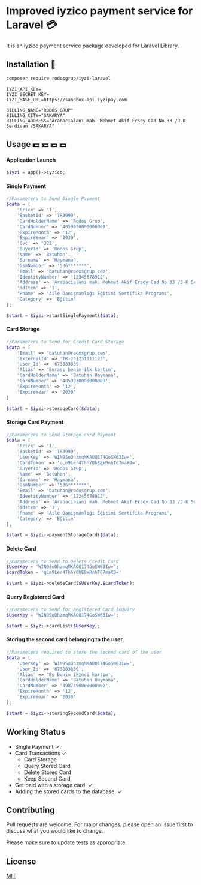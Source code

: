 # Improved iyzico payment service for Laravel 💳

It is an iyzico payment service package developed for Laravel Library.

## Installation 🚀


```bash
composer require rodosgrup/iyzi-laravel
```

```env
IYZI_API_KEY=
IYZI_SECRET_KEY=
IYZI_BASE_URL=https://sandbox-api.iyzipay.com

BILLING_NAME="RODOS GRUP"
BILLING_CITY="SAKARYA"
BILLING_ADDRESS="Arabacıalanı mah. Mehmet Akif Ersoy Cad No 33 /J-K Serdivan /SAKARYA"
```

## Usage 💵 💴 💶 💷
#### Application Launch
```php
$iyzi = app()->iyzico;
```
#### Single Payment
```php
//Parameters to Send Single Payment
$data = [
    'Price' => '1',
    'BasketId' => 'TR3999',
    'CardHolderName' => 'Rodos Grup',
    'CardNumber' => '4059030000000009',
    'ExpireMonth' => '12',
    'ExpireYear' => '2030',
    'Cvc' => '322',
    'BuyerId' => 'Rodos Grup',
    'Name' => 'Batuhan',
    'Surname' => 'Haymana',
    'GsmNumber' => '536*******',
    'Email' => 'batuhan@rodosgrup.com',
    'IdentityNumber' => '12345678912',
    'Address' => 'Arabacıalanı mah. Mehmet Akif Ersoy Cad No 33 /J-K Serdivan /SAKARYA',
    'idItem' => '1',
    'Pname' => 'Aile Danışmanlığı Eğitimi Sertifika Programı',
    'Category' => 'Eğitim'
];

$start = $iyzi->startSinglePayment($data);
```
#### Card Storage
```php
//Parameters to Send for Credit Card Storage
$data = [
    'Email' => 'batuhan@rodosgrup.com',
    'ExternalId' => 'TR-231231111123',
    'User_Id' => '673883839'
    'Alias' => 'Burası benim ilk kartım',
    'CardHolderName' => 'Batuhan Haymana',
    'CardNumber' => '4059030000000009',
    'ExpireMonth' => '12',
    'ExpireYear' => '2030'
]

$start = $iyzi->storageCard($data);
```
#### Storage Card Payment
```php
//Parameters to Send Storage Card Payment
$data = [
    'Price' => '1',
    'BasketId' => 'TR3999',
    'UserKey' => 'WIN9SoDhzmqMKAOQ174GoSW63Iw=',
    'CardToken' => 'qLm9Ler4ThhY0hE8xRnhT67maX0=',
    'BuyerId' => 'Rodos Grup',
    'Name' => 'Batuhan',
    'Surname' => 'Haymana',
    'GsmNumber' => '536*******',
    'Email' => 'batuhan@rodosgrup.com',
    'IdentityNumber' => '12345678912',
    'Address' => 'Arabacıalanı mah. Mehmet Akif Ersoy Cad No 33 /J-K Serdivan /SAKARYA',
    'idItem' => '1',
    'Pname' => 'Aile Danışmanlığı Eğitimi Sertifika Programı',
    'Category' => 'Eğitim'
];

$start = $iyzi->paymentStorageCard($data);
```
#### Delete Card
```php
//Parameters to Send to Delete Credit Card
$UserKey = 'WIN9SoDhzmqMKAOQ174GoSW63Iw=';
$cardToken = 'qLm9Ler4ThhY0hE8xRnhT67maX0='

$start = $iyzi->deleteCard($UserKey,$cardToken);
```
#### Query Registered Card
```php
//Parameters to Send for Registered Card Inquiry
$UserKey = 'WIN9SoDhzmqMKAOQ174GoSW63Iw=';

$start = $iyzi->cardList($UserKey);
```
#### Storing the second card belonging to the user
```php
//Parameters required to store the second card of the user
$data = [
    'UserKey' => 'WIN9SoDhzmqMKAOQ174GoSW63Iw=',
    'User_Id' => '673883839',
    'Alias' => 'Bu benim ikinci kartım',
    'CardHolderName' => 'Batuhan Haymana',
    'CardNumber' => '4987490000000002',
    'ExpireMonth' => '12',
    'ExpireYear' => '2030'
];

$start = $iyzi->storingSecondCard($data);
```
## Working Status
* Single Payment ✓
* Card Transactions ✓
    - Card Storage
    - Query Stored Card
    - Delete Stored Card
    - Keep Second Card
* Get paid with a storage card. ✓
* Adding the stored cards to the database. ✓

## Contributing

Pull requests are welcome. For major changes, please open an issue first
to discuss what you would like to change.

Please make sure to update tests as appropriate.

## License

[MIT](./LICENSE.md)
